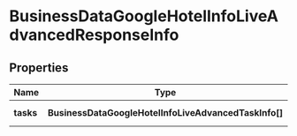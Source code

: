 # BusinessDataGoogleHotelInfoLiveAdvancedResponseInfo

## Properties

| Name | Type | Description | Notes |
|------------ | ------------- | ------------- | -------------|
**tasks** | **BusinessDataGoogleHotelInfoLiveAdvancedTaskInfo[]** | array of tasks |[optional]|